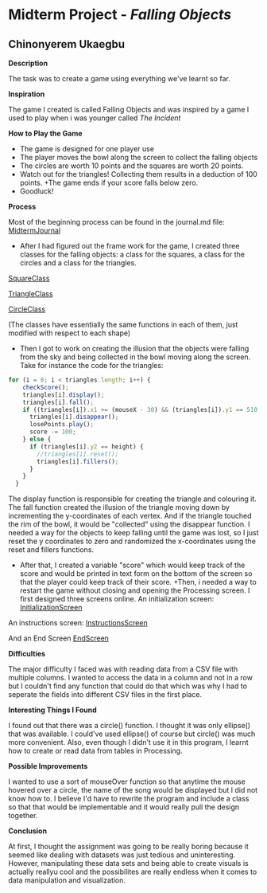 # Midterm Project - *Falling Objects*

## Chinonyerem Ukaegbu


**Description**

The task was to create a game using everything we've learnt so far.

**Inspiration**

The game I created is called Falling Objects and was inspired by a game I used to play when i was younger called *The Incident*

**How to Play the Game**
+ The game is designed for one player use
+ The player moves the bowl along the screen to collect the falling objects
+ The circles are worth 10 points and the squares are worth 20 points.
+ Watch out for the triangles! Collecting them results in a deduction of 100 points.
+The game ends if your score falls below zero.
+ Goodluck!

**Process**

Most of the beginning process can be found in the journal.md file: [MidtermJournal](https://github.com/ChinoUkaegbu/IntrotoIM/blob/main/midtermProject/journal.md)

+ After I had figured out the frame work for the game, I created three classes for the falling objects: a class for the squares, a class for the circles and a class for the triangles.

[SquareClass](https://github.com/ChinoUkaegbu/IntrotoIM/blob/main/midtermProject/SquareClass.pde)

[TriangleClass](https://github.com/ChinoUkaegbu/IntrotoIM/blob/main/midtermProject/TriangleClass.pde)

[CircleClass](https://github.com/ChinoUkaegbu/IntrotoIM/blob/main/midtermProject/CircleClass.pde)

(The classes have essentially the same functions in each of them, just modified with respect to each shape)

+ Then I got to work on creating the illusion that the objects were falling from the sky and being collected in the bowl moving along the screen. Take for instance the code for the triangles:

```js
for (i = 0; i < triangles.length; i++) {
    checkScore();
    triangles[i].display();
    triangles[i].fall();
    if ((triangles[i]).x1 >= (mouseX - 30) && (triangles[i]).y1 == 510 && (triangles[i]).x3 <= (mouseX + 50) && (triangles[i]).y3 == 510) {
      triangles[i].disappear();
      losePoints.play();
      score -= 100;
    } else {
      if (triangles[i].y2 == height) {
        //triangles[i].reset();
        triangles[i].fillers();
      }
    }
  }
```
The display function is responsible for creating the triangle and colouring it. The fall function created the illusion of the triangle moving down by incrementing the y-coordinates of each vertex. And if the triangle touched the rim of the bowl, it would be "collected" using the disappear function. I needed a way for the objects to keep falling until the game was lost, so I just reset the y coordinates to zero and randomized the x-coordinates using the reset and fillers functions.

+ After that, I created a variable "score" which would keep track of the score and would be printed in text form on the bottom of the screen so that the player could keep track of their score.
+Then, i needed a way to restart the game without closing and opening the Processing screen. I first designed three screens online. An initialization screen:
[InitializationScreen](images/startscreen.png)

An instructions screen:
[InstructionsScreen](images/instructionsscreen.png)

And an End Screen
[EndScreen](images/endscreen.png)

**Difficulties**

The major difficulty I faced was with reading data from a CSV file with multiple columns. I wanted to access the data in a column and not in a row but I couldn't find any function that could do that which was why I had to seperate the fields into different CSV files in the first place. 

**Interesting Things I Found**

I found out that there was a circle() function. I thought it was only ellipse() that was available. I could've used ellipse() of course but circle() was much more convenient.
Also, even though I didn't use it in this program, I learnt how to create or read data from tables in Processing.

**Possible Improvements**

I wanted to use a sort of mouseOver function so that anytime the mouse hovered over a circle, the name of the song would be displayed but I did not know how to. I believe I'd have to rewrite the program and include a class so that that would be implementable and it would really pull the design together. 

**Conclusion**

At first, I thought the assignment was going to be really boring because it seemed like dealing with datasets was just tedious and uninteresting. However, manipulating these data sets and being able to create visuals is actually reallyu cool and the possibilites are really endless when it comes to data manipulation and visualization.
